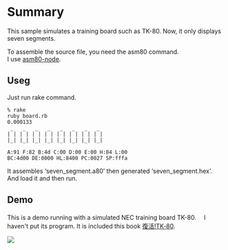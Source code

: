 # Summary

This sample simulates a training board such as TK-80.
Now, it only displays seven segments.

To assemble the source file, you need the asm80 command.  
I use [asm80-node](https://github.com/asm80/asm80-node).  


## Useg

Just run rake command.

```
% rake
ruby board.rb
0.000133
 _   _   _   _   _   _   _   _  
| | | | | | | | | | | | | | | | 
|_| |_| |_| |_| |_| |_| |_| |_| 

A:91 F:82 B:4d C:00 D:00 E:00 H:84 L:00 
BC:4d00 DE:0000 HL:8400 PC:0027 SP:fffa
```

It assembles ‘seven_segment.a80’ then generated ‘seven_segment.hex’.  
And load it and then run.  


## Demo

This is a demo running with a simulated NEC training board TK-80.　
I haven't put its program. It is included this book [復活!TK‐80](https://www.amazon.co.jp/復活-TK%E2%80%9080-榊-正憲/dp/4756134017/ref=sr_1_fkmr1_1?crid=7CNL886TOUI7&dib=eyJ2IjoiMSJ9.3wTlBjMJAKD07JSy-RZxBidpuAM_dTvLP7hpY0NPmeBoN0uBqfEYulK7K4aUJEYidREhxmFYKYRoT1I0JacoZM7BgoexTdPQR_OcxSNuo8l8ZK4YHAivXZIINaPzL4Am.c21grxQatW19Ex_NWu53Yr-bt3IedpINKGdsMPW5soc&dib_tag=se&keywords=復活+tk-80&qid=1725758678&sprefix=復活TK%2Caps%2C178&sr=8-1-fkmr1).


[![](https://img.youtube.com/vi/Hv5nwtVhZ7k/0.jpg)](https://www.youtube.com/watch?v=Hv5nwtVhZ7k)
